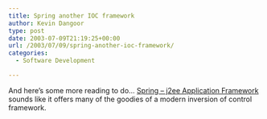 ```yaml
---
title: Spring another IOC framework
author: Kevin Dangoor
type: post
date: 2003-07-09T21:19:25+00:00
url: /2003/07/09/spring-another-ioc-framework/
categories:
  - Software Development

---
```

And here&#8217;s some more reading to do&#8230; [Spring &#8211; j2ee Application Framework][1] sounds like it offers many of the goodies of a modern inversion of control framework.

 [1]: http://www.springframework.org/ "Spring - j2ee Application Framework"